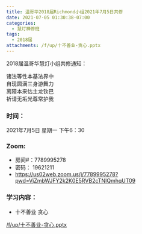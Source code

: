 ```yaml
---
title: 温哥华2018届Richmond小组2021年7月5日共修
date: 2021-07-05 01:30:38-07:00
categories:
  - 慧灯禅修班
tags:
  - 2018届
attachments: /f/up/十不善业-贪心.pptx
---
```

2018届温哥华慧灯小组共修通知：

诸法等性本基法界中\
自现圆满三身游舞力\
离障本来怙主龙钦巴\
祈请无垢光尊常护我  

### 时间：

2021年7月5日 星期一 下午6：30

### Zoom:

* 房间#：7789995278 
* 密码： 19621211
* <https://us02web.zoom.us/j/7789995278?pwd=VjZmbWJFY2k2K0E5RVB2cTNIQmhqUT09>

### 学习内容：

* 十不善业 贪心

[/f/up/十不善业-贪心.pptx](https://s3.ap-northeast-1.wasabisys.com/hdcx/hdv/f/up/十不善业-贪心.pptx)
